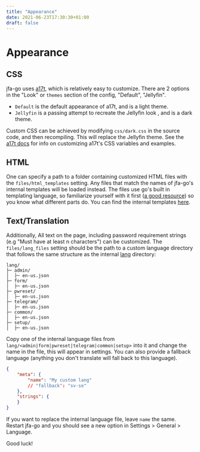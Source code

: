 ```yaml
---
title: "Appearance"
date: 2021-06-23T17:30:30+01:00
draft: false
---
```


# Appearance

## CSS

jfa-go uses [a17t](https://a17t.miles.land), which is relatively easy to customize. There are 2 options in the "Look" or `themes` section of the config, "Default", "Jellyfin".
* `Default` is the default appearance of a17t, and is a light theme.
* `Jellyfin` is a passing attempt to recreate the Jellyfin look , and is a dark theme.

Custom CSS can be achieved by modifying `css/dark.css` in the source code, and then recompiling. This will replace the Jellyfin theme. See the [a17t docs](https://a17t.miles.land/customize/) for info on customizing a17t's CSS variables and examples.

## HTML

One can specify a path to a folder containing customized HTML files with the `files/html_templates` setting. Any files that match the names of jfa-go's internal templates will be loaded instead. The files use go's built in templating language, so familiarize yourself with it first ([a good resource](https://blog.gopheracademy.com/advent-2017/using-go-templates/)) so you know what different parts do. You can find the internal templates [here](https://github.com/hrfee/jfa-go/tree/main/html).

## Text/Translation

Additionally, All text on the page, including password requirement strings (e.g "Must have at least n characters") can be customized. The `files/lang_files` setting should be the path to a custom language directory that follows the same structure as the internal [lang](https://github.com/hrfee/jfa-go/tree/main/lang) directory:
```shell
lang/
├─ admin/
│  ├─ en-us.json
├─ form/
│  ├─ en-us.json
├─ pwreset/
│  ├─ en-us.json
├─ telegram/
│  ├─ en-us.json
├─ common/
│  ├─ en-us.json
├─ setup/
│  ├─ en-us.json
```
Copy one of the internal language files from `lang/<admin|form|pwreset|telegram|common|setup>` into it and change the name in the file, this will appear in settings. You can also provide a fallback language (anything you don't translate will fall back to this language).
```json
{
    "meta": {
        "name": "My custom lang"
        // "fallback": "sv-se"
    },
    "strings": {
    }
}
```

If you want to replace the internal language file, leave `name` the same. Restart jfa-go and you should see a new option in Settings > General > Language.

Good luck!

